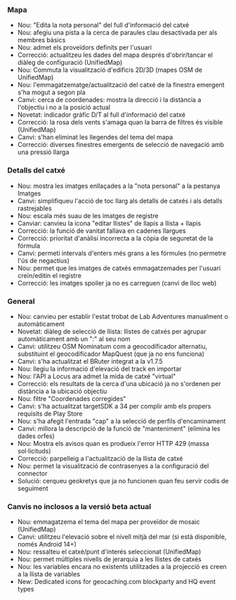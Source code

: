 ### Mapa
- Nou: "Edita la nota personal" del full d'informació del catxé
- Nou: afegiu una pista a la cerca de paraules clau desactivada per als membres bàsics
- Nou: admet els proveïdors definits per l'usuari
- Correcció: actualitzeu les dades del mapa després d'obrir/tancar el diàleg de configuració (UnifiedMap)
- Nou: Commuta la visualització d'edificis 2D/3D (mapes OSM de UnifiedMap)
- Nou: l'emmagatzematge/actualització del catxé de la finestra emergent s'ha mogut a segon pla
- Canvi: cerca de coordenades: mostra la direcció i la distància a l'objectiu i no a la posició actual
- Novetat: indicador gràfic D/T al full d'informació del catxé
- Correcció: la rosa dels vents s'amaga quan la barra de filtres és visible (UnifiedMap)
- Canvi: s'han eliminat les llegendes del tema del mapa
- Correcció: diverses finestres emergents de selecció de navegació amb una pressió llarga

### Detalls del catxé
- Nou: mostra les imatges enllaçades a la "nota personal" a la pestanya Imatges
- Canvi: simplifiqueu l'acció de toc llarg als detalls de catxés i als detalls rastrejables
- Nou: escala més suau de les imatges de registre
- Canviar: canvieu la icona "editar llistes" de llapis a llista + llapis
- Correcció: la funció de vanitat fallava en cadenes llargues
- Correcció: prioritat d'anàlisi incorrecta a la còpia de seguretat de la fórmula
- Canvi: permeti intervals d'enters més grans a les fórmules (no permetre l'ús de negactius)
- Nou: permet que les imatges de catxés emmagatzemades per l'usuari creïn/editin el registre
- Correcció: les imatges spoiler ja no es carreguen (canvi de lloc web)

### General
- Nou: canvieu per establir l'estat trobat de Lab Adventures manualment o automàticament
- Novetat: diàleg de selecció de llista: llistes de catxés per agrupar automàticament amb un ":" al seu nom
- Canvi: utilitzeu OSM Nominatum com a geocodificador alternatiu, substituint el geocodificador MapQuest (que ja no ens funciona)
- Canvi: s'ha actualitzat el BRuter integrat a la v1.7.5
- Nou: llegiu la informació d'elevació del track en importar
- Nou: l'API a Locus ara admet la mida de catxé "virtual"
- Correcció: els resultats de la cerca d'una ubicació ja no s'ordenen per distància a la ubicació objectiu
- Nou: filtre "Coordenades corregides"
- Canvi: s'ha actualitzat targetSDK a 34 per complir amb els propers requisits de Play Store
- Nou: s'ha afegit l'entrada "cap" a la selecció de perfils d'encaminament
- Canvi: millora la descripció de la funció de "manteniment" (elimina les dades orfes)
- Nou: Mostra els avisos quan es produeix l'error HTTP 429 (massa sol·licituds)
- Correcció: parpelleig a l'actualització de la llista de catxé
- Nou: permet la visualització de contrasenyes a la configuració del connector
- Solució: cerqueu geokretys que ja no funcionen quan feu servir codis de seguiment

### Canvis no inclosos a la versió beta actual
- Nou: emmagatzema el tema del mapa per proveïdor de mosaic (UnifiedMap)
- Canvi: utilitzeu l'elevació sobre el nivell mitjà del mar (si està disponible, només Android 14+)
- Nou: ressalteu el catxé/punt d'interés seleccionat (UnifiedMap)
- Nou: permet múltiples nivells de jerarquia a les llistes de catxés
- Nou: les variables encara no existents utilitzades a la projecció es creen a la llista de variables
- New: Dedicated icons for geocaching.com blockparty and HQ event types
